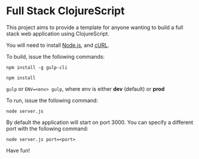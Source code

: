 Full Stack ClojureScript 
========================

This project aims to provide a template for anyone wanting to build a full stack web application using ClojureScript.

You will need to install [Node.js](http://nodejs.org), and [cURL](https://curl.haxx.se).

To build, issue the following commands:
 
  `npm install -g gulp-cli`
 
  `npm install`
  
  `gulp` or `ENV=<env> gulp`, where env is either **dev** (default) or **prod**
  
To run, issue the following command:

  `node server.js`
  
By default the application will start on port 3000. You can specify a different port with the following command:

  `node server.js port=<port>`

Have fun!
